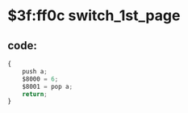﻿
# $3f:ff0c switch_1st_page


## code:
```js
{
	push a;
	$8000 = 6;
	$8001 = pop a;
	return;
}
```



